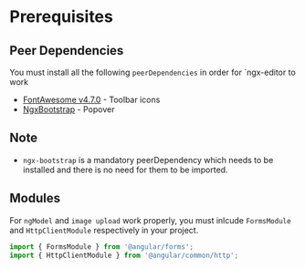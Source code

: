 # Prerequisites

## Peer Dependencies

You must install all the following `peerDependencies` in order for `ngx-editor to work

* [FontAwesome v4.7.0](https://fontawesome.com/v4.7.0/) - Toolbar icons
* [NgxBootstrap](https://valor-software.com/ngx-bootstrap/) - Popover

## Note

* `ngx-bootstrap` is a mandatory peerDependency which needs to be installed and there is no need for them to be imported.

## Modules

For `ngModel` and `image upload` work properly, you must inlcude `FormsModule` and `HttpClientModule` respectively in your project.

```ts
import { FormsModule } from '@angular/forms';
import { HttpClientModule } from '@angular/common/http';
```
